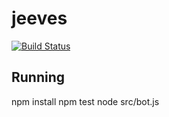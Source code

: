 # jeeves

[![Build Status](https://travis-ci.org/hashmaths/jeeves.svg?branch=master)](https://travis-ci.org/hashmaths/jeeves)

## Running

  npm install
  npm test
  node src/bot.js
